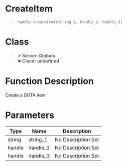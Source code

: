# CreateItem
> `handle CreateItem(string_1, handle_2, handle_3)`
# Class
> __✔ Server: Globals__  
> __✖ Client: undefined__  
# Function Description
Create a DOTA item
# Parameters
Type|Name|Description
--|--|--
string|string_1|No Description Set
handle|handle_2|No Description Set
handle|handle_3|No Description Set
